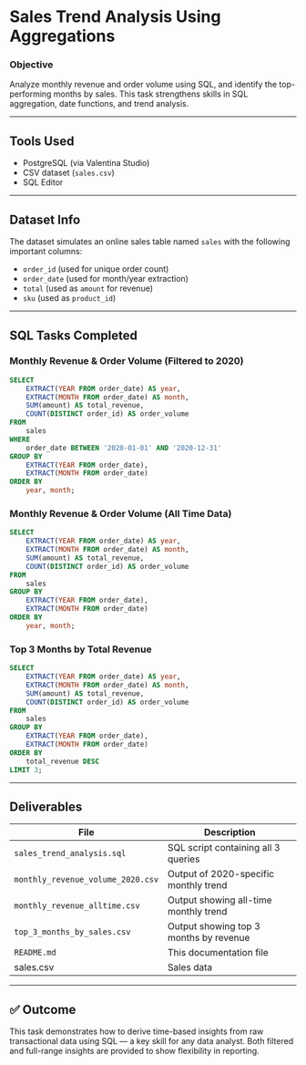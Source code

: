 
#  Sales Trend Analysis Using Aggregations

###  Objective
Analyze monthly revenue and order volume using SQL, and identify the top-performing months by sales. This task strengthens skills in SQL aggregation, date functions, and trend analysis.

---

##  Tools Used
- PostgreSQL (via Valentina Studio)
- CSV dataset (`sales.csv`)
- SQL Editor

---

##  Dataset Info
The dataset simulates an online sales table named `sales` with the following important columns:
- `order_id` (used for unique order count)
- `order_date` (used for month/year extraction)
- `total` (used as `amount` for revenue)
- `sku` (used as `product_id`)

---

##  SQL Tasks Completed

###  Monthly Revenue & Order Volume (Filtered to 2020)
```sql
SELECT
    EXTRACT(YEAR FROM order_date) AS year,
    EXTRACT(MONTH FROM order_date) AS month,
    SUM(amount) AS total_revenue,
    COUNT(DISTINCT order_id) AS order_volume
FROM
    sales
WHERE
    order_date BETWEEN '2020-01-01' AND '2020-12-31'
GROUP BY
    EXTRACT(YEAR FROM order_date),
    EXTRACT(MONTH FROM order_date)
ORDER BY
    year, month;
```

###  Monthly Revenue & Order Volume (All Time Data)
```sql
SELECT
    EXTRACT(YEAR FROM order_date) AS year,
    EXTRACT(MONTH FROM order_date) AS month,
    SUM(amount) AS total_revenue,
    COUNT(DISTINCT order_id) AS order_volume
FROM
    sales
GROUP BY
    EXTRACT(YEAR FROM order_date),
    EXTRACT(MONTH FROM order_date)
ORDER BY
    year, month;
```

###  Top 3 Months by Total Revenue
```sql
SELECT
    EXTRACT(YEAR FROM order_date) AS year,
    EXTRACT(MONTH FROM order_date) AS month,
    SUM(amount) AS total_revenue,
    COUNT(DISTINCT order_id) AS order_volume
FROM
    sales
GROUP BY
    EXTRACT(YEAR FROM order_date),
    EXTRACT(MONTH FROM order_date)
ORDER BY
    total_revenue DESC
LIMIT 3;
```

---

##  Deliverables

| File | Description |
|------|-------------|
| `sales_trend_analysis.sql` | SQL script containing all 3 queries |
| `monthly_revenue_volume_2020.csv` | Output of 2020-specific monthly trend |
| `monthly_revenue_alltime.csv` | Output showing all-time monthly trend |
| `top_3_months_by_sales.csv` | Output showing top 3 months by revenue |
| `README.md` | This documentation file |
|sales.csv| Sales data|

---

## ✅ Outcome
This task demonstrates how to derive time-based insights from raw transactional data using SQL — a key skill for any data analyst. Both filtered and full-range insights are provided to show flexibility in reporting.
